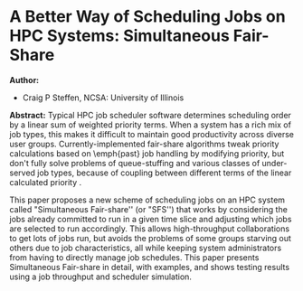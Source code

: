 # A Better Way of Scheduling Jobs on HPC Systems: Simultaneous Fair-Share

**Author:**
* Craig P Steffen, NCSA: University of Illinois

**Abstract:**
Typical HPC job scheduler software determines scheduling order by a linear sum of weighted priority terms. When a system has a rich mix of job types, this makes it difficult to maintain good productivity across diverse user groups. Currently-implemented fair-share algorithms tweak priority calculations based on \emph{past} job handling by modifying priority, but don't fully solve problems of queue-stuffing and various classes of under-served job types, because of coupling between different terms of the linear calculated priority .

This paper proposes a new scheme of scheduling jobs on an HPC system called "Simultaneous Fair-share'' (or "SFS'') that works by considering the jobs already committed to run in a given time slice and adjusting which jobs are selected to run accordingly. This allows high-throughput collaborations to get lots of jobs run, but avoids the problems of some groups starving out others due to job characteristics, all while keeping system administrators from having to directly manage job schedules. This paper presents Simultaneous Fair-share in detail, with examples, and shows testing results using a job throughput and scheduler simulation.
